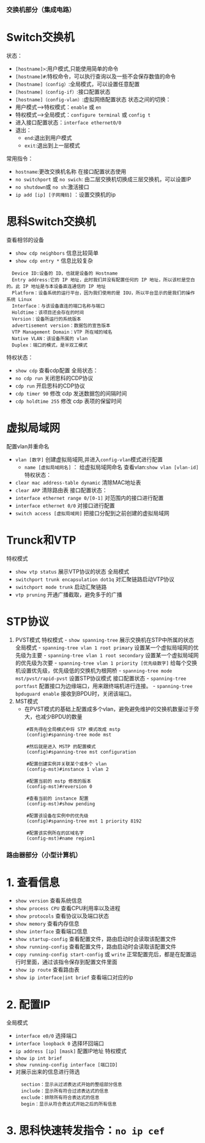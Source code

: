 ### 交换机部分（集成电路）

# Switch交换机
状态：
  - `[hostname]>`:用户模式,只能使用简单的命令
  - `[hostname]#`:特权命令，可以执行查询以及一些不会保存数值的命令
  - `[hostname]（config）`:全局模式，可以设置任意配置
  - `[hostname]（config-if）`:接口配置状态
  - `[hostname]（config-vlan）`:虚拟网络配置状态
状态之间的切换：
  - 用户模式-->特权模式：`enable` 或 `en`
  - 特权模式-->全局模式：`configure terminal` 或 `config t`
  - 进入接口配置状态：`interface ethernet0/0`
  - 退出：
     - `end`:退出到用户模式
     - `exit`:退出到上一层模式

常用指令：
   - `hostname`:更改交换机名称
   在接口配置状态使用
   - `no switchport` 或 `no swich`: 由二层交换机切换成三层交换机，可以设置IP
   - `no shutdown`或 `no sh`:激活接口
   - `ip add [ip] [子网掩码]` ：设置交换机的ip

# 思科Switch交换机
  查看相邻的设备
  - `show cdp neighbors` 信息比较简单
  - `show cdp entry *` 信息比较复杂
  ```
    Device ID:设备的 ID，也就是设备的 Hostname
    Entry address:它的 IP 地址，此时我们并没有配置任何的 IP 地址，所以该栏是空白的。此 IP 地址是与本设备直连通信的 IP 地址
    Platform：设备系统的运行平台，因为我们使用的是 IOU，所以平台显示的是我们的操作系统 Linux
    Interface：与该设备直连的端口名称与端口
    Holdtime：该项目还会存在的时间
    Version：设备所运行的系统版本
    advertisement version：数据包的宣告版本
    VTP Management Domain：VTP 所在域的域名
    Native VLAN：该设备所属的 vlan
    Duplex：端口的模式，是半双工模式
  ```
  特权状态：
  - `show cdp` 查看cdp配置
  全局状态：
  - `no cdp run` 关闭思科的CDP协议
  - `cdp run` 开启思科的CDP协议
  - `cdp timer 90` 修改 cdp 发送数据包的间隔时间
  - `cdp holdtime 255` 修改 cdp 表项的保留时间


# 虚拟局域网
  配置vlan并重命名
  - `vlan [数字]` 创建虚拟局域网,并进入`config-vlan`模式进行配置
     - `name [虚拟局域网名]` ： 给虚拟局域网命名 
  查看vlan:`show vlan [vlan-id]`
  特权状态：
  - `clear mac address-table dynamic` 清除MAC地址表
  - `clear ARP` 清除路由表
  接口配置状态：
  - `interface ethernet range 0/[0-1]` 对范围内的接口进行配置
  - `interface ethernet 0/0` 对接口进行配置 
  - `switch access [虚拟局域网]` 把接口分配到之前创建的虚拟局域网

# Trunck和VTP
  特权模式
  - `show vtp status` 展示VTP协议的状态
  全局模式
  - `switchport trunk encapsulation dot1q` 对汇聚链路启动VTP协议
  - `switchport mode trunk` 启动汇聚链路
  - `vtp pruning` 开通广播截取，避免多于的广播

# STP协议
1. PVST模式
        特权模式
        - `show spanning-tree` 展示交换机在STP中所属的状态
        全局模式
        - `spanning-tree vlan 1 root primary` 设置某一个虚拟局域网的优先级为主要
        - `spanning-tree vlan 1 root secondary` 设置某一个虚拟局域网的优先级为次要
        - `spanning-tree vlan 1 priority [优先级数字]` 给每个交换机设置优先级，优先级低的交换机为根网桥
        - `spanning-tree mode mst/pvst/rapid-pvst` 设置STP协议模式
        接口配置状态
        - `spanning-tree portfast` 配置接口为边缘端口，用来跟终端机进行连接。
        - `spanning-tree bpduguard enable` 接收到BPDU时，关闭该端口。
2. MST模式
      - 在PVST模式的基础上配置成多个vlan，避免避免维护的交换机数量过于旁大，也减少BPDU的数量
      ```
          #首先得在全局模式中将 STP 模式改成 mstp
          (config)#spanning-tree mode mst

          #然后就是进入 MSTP 的配置模式
          (config)#spanning-tree mst configuration

          #配置创建实例并关联某个或多个 vlan
          (config-mst)#instance 1 vlan 2

          #配置当前的 mstp 修改的版本
          (config-mst)#reversion 0

          #查看当前的 instance 配置
          (config-mst)#show pending

          #配置该设备在实例中的优先级
          (config)#spanning-tree mst 1 priority 8192

          #配置该实例所在的区域名字
          (config-mst)#name region1
      ```

### 路由器部分（小型计算机）

# 1. 查看信息
  - `show version` 查看系统信息
  - `show process CPU` 查看CPU利用率以及进程
  - `show protocols` 查看协议以及端口状态
  - `show memory` 查看内存信息
  - `show interface` 查看端口信息
  - `show startup-config` 查看配置文件，路由启动时会读取该配置文件
  - `show running-config` 查看配置文件，路由启动时会读取该配置文件
  - `copy running-config start-config` 或 `write` 正常配置完后，都是在配置运行时里面，通过该指令保存到配置文件里面
  - `show ip route` 查看路由表
  - `show ip interface|int brief` 查看端口对应的ip

# 2. 配置IP
  全局模式
  - `interface e0/0` 选择端口
  - `interface loopback 0` 选择环回端口
  - `ip address [ip] [mask]` 配置IP地址
  特权模式
  - `show ip int brief`
  - `show running-config interface [端口ID] `
  - 对展示出来的信息进行筛选
    ```
      section：显示从过滤表达式开始的整组部分信息
      include：显示所有符合过滤表达式的信息
      exclude：排除所有符合表达式的信息
      begin：显示从符合表达式开始之后的所有信息
    ```

# 3. 思科快速转发指令：`no ip cef`





